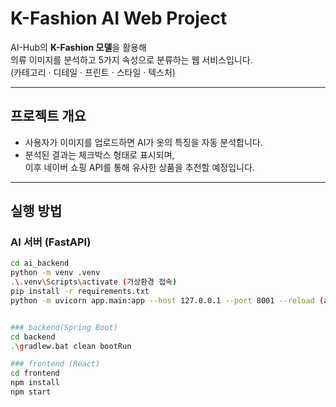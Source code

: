 # K-Fashion AI Web Project

AI-Hub의 **K-Fashion 모델**을 활용해  
의류 이미지를 분석하고 5가지 속성으로 분류하는 웹 서비스입니다.  
(카테고리 · 디테일 · 프린트 · 스타일 · 텍스처)

---

## 프로젝트 개요
- 사용자가 이미지를 업로드하면 AI가 옷의 특징을 자동 분석합니다.  
- 분석된 결과는 체크박스 형태로 표시되며,  
  이후 네이버 쇼핑 API를 통해 유사한 상품을 추천할 예정입니다.

---

## 실행 방법

### AI 서버 (FastAPI)
```bash
cd ai_backend
python -m venv .venv
.\.venv\Scripts\activate (가상환경 접속)
pip install -r requirements.txt
python -m uvicorn app.main:app --host 127.0.0.1 --port 8001 --reload (ai_backend 서버 접속)


### backend(Spring Boot)
cd backend
.\gradlew.bat clean bootRun

### frontend (React)
cd frontend
npm install
npm start



